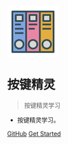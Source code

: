 ![logo](img/doc-logo.svg)

# 按键精灵

> 按键精灵学习

* 按键精灵学习。

[GitHub](https://github.com/FallenGodCoder/)
[Get Started](#quick-start)